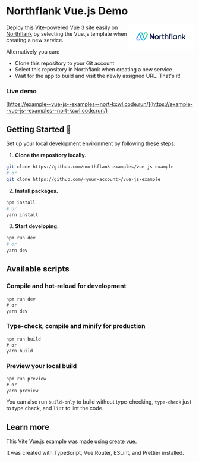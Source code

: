 # Northflank Vue.js Demo

<a target="_blank" rel="noopener noreferrer" href="https://www.northflank.com">
    <img alt="Northflank" align="right" src="/media/logo.svg" width="35%" />
</a>

Deploy this Vite-powered Vue 3 site easily on [Northflank](https://www.northflank.com) by selecting the Vue.js template when creating a new service.

Alternatively you can:

- Clone this repository to your Git account
- Select this repository in Northflank when creating a new service
- Wait for the app to build and visit the newly assigned URL. That's it!

### Live demo

[https://example--vue-js--examples--nort-kcwl.code.run/](https://example--vue-js--examples--nort-kcwl.code.run/)

## Getting Started 🚀

Set up your local development environment by following these steps:

1.  **Clone the repository locally.**

```bash
git clone https://github.com/northflank-examples/vue-js-example
# or
git clone https://github.com/<your-account>/vue-js-example
```

2. **Install packages.**

```bash
npm install
# or
yarn install
```

3. **Start developing.**

```bash
npm run dev
# or
yarn dev
```

## Available scripts

### Compile and hot-reload for development
```
npm run dev
# or
yarn dev
```

### Type-check, compile and minify for production
```
npm run build
# or
yarn build
```

### Preview your local build
```
npm run preview
# or
yarn preview
```

You can also run `build-only` to build without type-checking, `type-check` just to type check, and `lint` to lint the code.

## Learn more

This [Vite](https://vitejs.dev/) [Vue.js](https://vuejs.org/guide/quick-start.html) example was made using [create vue](https://github.com/vuejs/create-vue).

It was created with TypeScript, Vue Router, ESLint, and Prettier installed.
